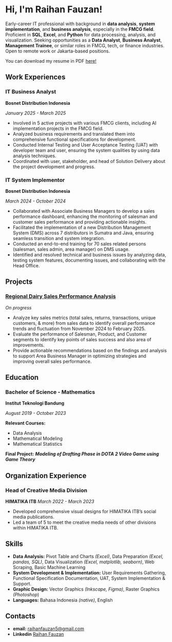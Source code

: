 # Hi, I'm Raihan Fauzan!
Early-career IT professional with background in **data analysis**, **system implementation**, and **business analysis**, especially in the **FMCG field**. Proficient in **SQL**, **Excel**, and **Python** for data processing, analysis, and visualization. Seeking opportunities as a **Data Analyst**, **Business Analyst**, **Management Trainee**, or similar roles in FMCG, tech, or finance industries. Open to remote work or Jakarta-based positions.

You can download my resume in PDF [here!](https://raw.githubusercontent.com/raihan-fauzan/raihan-fauzan.github.io/main/document/cv-raihanfauzan-data.pdf)

## Work Experiences

### IT Business Analyst
**Bosnet Distribution Indonesia**

*January 2025 - March 2025*
- Involved in 5 active projects with various FMCG clients, including AI implementation projects in the FMCG field.
- Analyzed business requirements and translated them into comprehensive functional specifications for development.
- Conducted Internal Testing and User Acceptance Testing (UAT) with developer team and user, ensuring the system qualities by using data analysis techniques.
- Coordinated with user, stakeholder, and head of Solution Delivery about the project development and progress.

### IT System Implementor 
**Bosnet Distribution Indonesia**

*March 2024 - October 2024*
- Collaborated with Associate Business Managers to develop a sales performance dashboard, enhancing the monitoring of salesman and customer sales performance and providing actionable insights.
- Facilitated the implementation of a new Distribution Management System (DMS) across 7 distributors in Sumatra and Java, ensuring seamless transition and system integration.
- Conducted an end-to-end training for 70 sales related persons (salesman, sales admin, area manager) on DMS usage.
- Identified and resolved technical and business issues by analyzing data, testing system features, documenting issues, and collaborating with the Head Office.

## Projects

### [Regional Dairy Sales Performance Analysis](https://github.com/raihan-fauzan/dairy-sales-performance-analysis)
*On progress*
- Analyze key sales metrics (total sales, returns, transactions, unique customers, & more) from sales data to identify overall performance trends and fluctuation from November 2024 to February 2025.
- Evaluate the performance of Salesman, Product, and Customer segments to identify key points of sales success and also area of improvements.
- Provide actionable recommendations based on the findings and analysis to support Area Business Manager in optimizing strategies and improving overall sales performance.

## Education

### Bachelor of Science - Mathematics
**Institut Teknologi Bandung**

*August 2019 - October 2023*

**Relevant Courses:**
- Data Analysis
- Mathematical Modeling
- Mathematical Statistics

**Final Project:** ***Modeling of Drafting Phase in DOTA 2 Video Game using Game Theory***

## Organization Experience

### Head of Creative Media Division
**HIMATIKA ITB**
*March 2022 - March 2023*

- Developed comprehensive visual designs for HIMATIKA ITB’s social media publications.
- Led a team of 5 to meet the creative media needs of other divisions within HIMATIKA ITB.

## Skills
- **Data Analysis:** Pivot Table and Charts *(Excel)*, Data Preparation *(Excel, pandas, SQL)*, Data Visualization *(Excel, matplotlib, seaborn)*, Web Scraping, Basic Machine Learning
- **System Development & Implementation:** User Requirements Gathering, Functional Specification Documentation, UAT, System Implementation & Support.
- **Graphic Design:** Vector Graphics *(Inkscape, Figma)*, Raster Graphics *(Photoshop*)
- **Languages:** Bahasa Indonesia *(native)*, English

## Contacts
- **email:** raihanfauzan5@gmail.com
- **Linkedin** [Raihan Fauzan](https://www.linkedin.com/in/raihanfauzan/)

